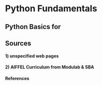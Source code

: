 # Python Fundamentals

## Python Basics for 
## Sources
#### 1) unspecified web pages
#### 2) AIFFEL Curriculum from Modulab & SBA


#### References





